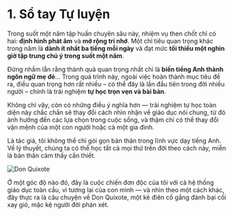 # 1. Sổ tay Tự luyện

Trong suốt một năm tập huấn chuyên sâu này, nhiệm vụ then chốt chỉ có hai: **định hình phát âm** và **mở rộng trí nhớ**. Một chỉ tiêu quan trọng khác trong năm là **dành ít nhất ba tiếng mỗi ngày** và đạt mức **tối thiểu một nghìn giờ tập trung chú ý trong suốt một năm**.

Đừng nhầm lẫn rằng thành quả quan trọng nhất chỉ là **biến tiếng Anh thành ngôn ngữ mẹ đẻ**… Trong quá trình này, ngoài việc hoàn thành mục tiêu đề ra, điều quan trọng hơn rất nhiều – có thể đây là lần đầu tiên trong đời nhiều người – chính là trải nghiệm **tự học trọn vẹn và bài bản**.

Không chỉ vậy, còn có những điều ý nghĩa hơn — trải nghiệm tự học toàn diện này chắc chắn sẽ thay đổi cách nhìn nhận về giáo dục nói chung, từ đó ảnh hưởng đến các lựa chọn trong cuộc sống, và thậm chí có thể thay đổi vận mệnh của một con người hoặc cả một gia đình.

Là tác giả, tôi không thể chỉ gói gọn bản thân trong lĩnh vực dạy tiếng Anh. Về lý thuyết, chúng ta có thể học tất cả mọi thứ trên đời theo cách này, miễn là bản thân cảm thấy cần thiết.

![Don Quixote](/images/don-quixote.svg)

Ở một góc độ nào đó, đây là cuộc chiến đơn độc của tôi với cả hệ thống giáo dục toàn cầu, vì tương lai của con mình — và nhìn theo một cách khác, đây thực ra là câu chuyện về Don Quixote, một kẻ điên cố gắng đánh bại cối xay gió, mặc kệ người đời phán xét.
